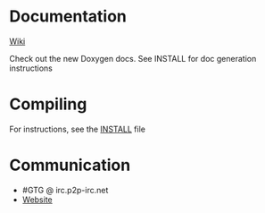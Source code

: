 Documentation
====
[Wiki](https://github.com/GrandTheftGentoo/GTG_Qt/wiki)

Check out the new Doxygen docs. See INSTALL for doc generation instructions

Compiling
=========
For instructions, see the [INSTALL](INSTALL) file

Communication
=============
* #GTG @ irc.p2p-irc.net
* [Website](http://gtg.installgentoo.com)
